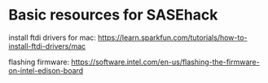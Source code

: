 
# Basic resources for SASEhack


install ftdi drivers for mac:
https://learn.sparkfun.com/tutorials/how-to-install-ftdi-drivers/mac

flashing firmware:
https://software.intel.com/en-us/flashing-the-firmware-on-intel-edison-board
